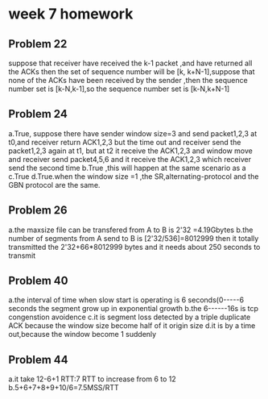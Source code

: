 # week 7 homework
## Problem 22
suppose  that receiver have received the k-1 packet ,and have returned all the ACKs then the set of sequence number will be [k, k+N-1],suppose that none of the ACKs have been received by the sender ,then the sequence number set is [k-N,k-1],so the sequence number set is [k-N,k+N-1]
## Problem 24
a.True, suppose there have sender window size=3 and send packet1,2,3 at t0,and receiver return ACK1,2,3 but the time out and receiver send the packet1,2,3 again at t1, but at t2 it receive the ACK1,2,3 and window move and receiver send packet4,5,6 and it receive the ACK1,2,3 which receiver send the second time 
b.True ,this will happen at the same scenario as a
c.True
d.True.when the window size =1 ,the SR,alternating-protocol and the GBN protocol are the same.
## Problem 26
a.the maxsize file can be transfered from A to B is 2'32 =4.19Gbytes
b.the number of segments from A send to B is [2'32/536]=8012999 then it totally transmitted the 2'32+66*8012999
bytes and it needs  about 250 seconds to transmit

## Problem 40
a.the interval of time when slow start is operating is 6 seconds(0-----6 seconds the segment grow up in exponential growth
b.the 6------16s is tcp congenstion avoidence
c.it is segment loss detected by a triple duplicate ACK because the window size become half of it origin size
d.it is by a time out,because the window become 1 suddenly

## Problem 44

a.it take 12-6+1 RTT:7 RTT to increase from 6 to 12
b.5+6+7+8+9+10/6=7.5MSS/RTT
